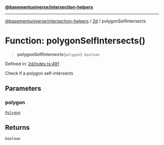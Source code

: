 [**@basementuniverse/intersection-helpers**](../../README.md)

***

[@basementuniverse/intersection-helpers](../../README.md) / [2d](../README.md) / polygonSelfIntersects

# Function: polygonSelfIntersects()

> **polygonSelfIntersects**(`polygon`): `boolean`

Defined in: [2d/index.ts:491](https://github.com/basementuniverse/intersection-helpers/blob/3a364a58f0714fe52065b40529091d774e3a1a50/src/2d/index.ts#L491)

Check if a polygon self-intersects

## Parameters

### polygon

[`Polygon`](../types/type-aliases/Polygon.md)

## Returns

`boolean`
